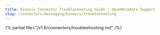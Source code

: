 ```yaml
---
title: Kinesis Connector Troubleshooting Guide | OpenMetadata Support
slug: /connectors/messaging/kinesis/troubleshooting
---
```


{% partial file="/v1.6/connectors/troubleshooting.md" /%}
